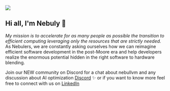 <img src="https://user-images.githubusercontent.com/83510798/154965794-e8973c24-2cd7-44ee-af2b-7d097410c25f.png">

## Hi all, I'm Nebuly 👐

_My mission is to accelerate for as many people as possible the transition to efficient computing leveraging only the resources that are strictly needed._
As Nebulers, we are constantly asking ourselves how we can reimagine efficient software development in the post-Moore era and help developers realize the enormous potential hidden in the right software to hardware blending.

Join our NEW community on Discord for a chat about nebullvm and any discussion about AI optimization 
[Discord](https://discord.gg/3hsC4rS3) ✨
or if you want to know more feel free to connect with us on [LinkedIn](https://www.linkedin.com/company/nebuly)
